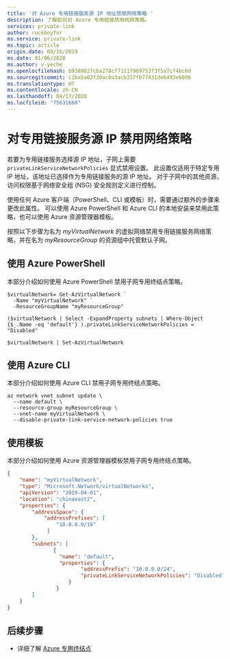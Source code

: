```yaml
---
title: '对 Azure 专用链接服务源 IP 地址禁用网络策略 '
description: 了解如何对 Azure 专用链接禁用网络策略。
services: private-link
author: rockboyfor
ms.service: private-link
ms.topic: article
origin.date: 09/16/2019
ms.date: 01/06/2020
ms.author: v-yeche
ms.openlocfilehash: b9389027cba278cf7111f969753f3f5a7cf4bc6d
ms.sourcegitcommit: c1ba5a62f30ac0a3acb337fb77431de6493e6096
ms.translationtype: HT
ms.contentlocale: zh-CN
ms.lasthandoff: 04/17/2020
ms.locfileid: "75631660"
---
```

# <a name="disable-network-policies-for-private-link-service-source-ip"></a>对专用链接服务源 IP 禁用网络策略

若要为专用链接服务选择源 IP 地址，子网上需要 `privateLinkServiceNetworkPolicies` 显式禁用设置。 此设置仅适用于特定专用 IP 地址，该地址已选择作为专用链接服务的源 IP 地址。 对于子网中的其他资源，访问权限基于网络安全组 (NSG) 安全规则定义进行控制。 

使用任何 Azure 客户端（PowerShell、CLI 或模板）时，需要通过额外的步骤来更改此属性。 可以使用 Azure PowerShell 和 Azure CLI 的本地安装来禁用此策略，也可以使用 Azure 资源管理器模板。  

<!--Not Available on the local Shell from the Azure portal, or -->

按照以下步骤为名为 *myVirtualNetwork* 的虚拟网络禁用专用链接服务网络策略，并在名为 *myResourceGroup* 的资源组中托管默认子网。 

## <a name="using-azure-powershell"></a>使用 Azure PowerShell
本部分介绍如何使用 Azure PowerShell 禁用子网专用终结点策略。

```azurepowershell
$virtualNetwork= Get-AzVirtualNetwork `
  -Name "myVirtualNetwork" ` 
  -ResourceGroupName "myResourceGroup"  

($virtualNetwork | Select -ExpandProperty subnets | Where-Object  {$_.Name -eq 'default'} ).privateLinkServiceNetworkPolicies = "Disabled"  

$virtualNetwork | Set-AzVirtualNetwork 
```
## <a name="using-azure-cli"></a>使用 Azure CLI
本部分介绍如何使用 Azure CLI 禁用子网专用终结点策略。
```azurecli
az network vnet subnet update \ 
  --name default \ 
  --resource-group myResourceGroup \ 
  --vnet-name myVirtualNetwork \ 
  --disable-private-link-service-network-policies true 
```
## <a name="using-a-template"></a>使用模板
本部分介绍如何使用 Azure 资源管理器模板禁用子网专用终结点策略。
```json
{ 
    "name": "myVirtualNetwork", 
    "type": "Microsoft.Network/virtualNetworks", 
    "apiVersion": "2019-04-01", 
    "location": "chinaeast2", 
    "properties": { 
        "addressSpace": { 
            "addressPrefixes": [ 
                "10.0.0.0/16" 
             ] 
        }, 
        "subnets": [ 
               { 
                 "name": "default", 
                 "properties": { 
                        "addressPrefix": "10.0.0.0/24", 
                        "privateLinkServiceNetworkPolicies": "Disabled" 
                    } 
                } 
        ] 
    } 
} 

```
## <a name="next-steps"></a>后续步骤
- 详细了解 [Azure 专用终结点](private-endpoint-overview.md)

<!-- Update_Description: new article about disable private link service network policy -->
<!--NEW.date: 01/06/2020-->